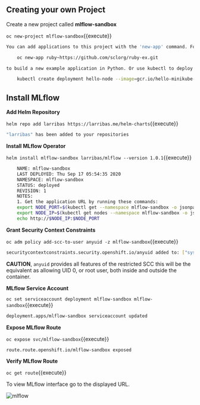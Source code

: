 ## Creating your own Project

Create a new project called __mlflow-sandbox__

`oc new-project mlflow-sandbox`{{execute}}

```bash
You can add applications to this project with the 'new-app' command. For example, try:

    oc new-app ruby~https://github.com/sclorg/ruby-ex.git

to build a new example application in Python. Or use kubectl to deploy a simple Kubernetes application:

    kubectl create deployment hello-node --image=gcr.io/hello-minikube-zero-install/hello-node
```

## Install MLflow

**Add Helm Repository**

`helm repo add larribas https://larribas.me/helm-charts`{{execute}}

```bash
"larribas" has been added to your repositories
```

**Install MLflow Operator**

`helm install mlflow-sandbox larribas/mlflow --version 1.0.1`{{execute}}

```bash
    NAME: mlflow-sandbox
    LAST DEPLOYED: Thu Sep 17 05:54:35 2020
    NAMESPACE: mlflow-sandbox
    STATUS: deployed
    REVISION: 1
    NOTES:
    1. Get the application URL by running these commands:
    export NODE_PORT=$(kubectl get --namespace mlflow-sandbox -o jsonpath="{.spec.ports[0].nodePort}" services mlflow-sandbox)
    export NODE_IP=$(kubectl get nodes --namespace mlflow-sandbox -o jsonpath="{.items[0].status.addresses[0].address}")
    echo http://$NODE_IP:$NODE_PORT
```

**Grant Security Context Constraints**

`oc adm policy add-scc-to-user anyuid -z mlflow-sandbox`{{execute}}

```bash
securitycontextconstraints.security.openshift.io/anyuid added to: ["system:serviceaccount:mlflow-sandbox:mlflow-sanbox"]
```

__CAUTION__, `anyuid` provides all features of the restricted SCC this will be the equivalent as allowing UID 0, or root user, both inside and outside the container.

**MLflow Service Account**

`oc set serviceaccount deployment mlflow-sandbox mlflow-sandbox`{{execute}}

```bash
deployment.apps/mlflow-sandbox serviceaccount updated
```

**Expose MLflow Route**

`oc expose svc/mlflow-sandbox`{{execute}}

```bash
route.route.openshift.io/mlflow-sandbox exposed
```

**Verify MLflow Route**

`oc get route`{{execute}}

To view MLflow interface go to the displayed URL.

![mlflow](assetslflow-install-1.png)
